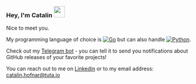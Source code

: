 ### Hey, I'm Catalin <img src="https://media.giphy.com/media/hvRJCLFzcasrR4ia7z/giphy.gif" width="30">

Nice to meet you.

My programming language of choice is [![Go](https://img.shields.io/badge/Go!-blue)](https://golang.org/) but can also handle [![Python](https://img.shields.io/badge/Python-purple)](https://www.python.org/).

Check out my [Telegram bot](https://github.com/chofnar/release-bot) - you can tell it to send you notifications about GitHub releases of your favorite projects!

You can reach out to me on [Linkedin](https://www.linkedin.com/in/catalin-george-hofnar/) or to my email address: [catalin.hofnar@tuta.io](mailto:catalin.hofnar@tuta.io)

<!--
**chofnar/chofnar** is a ✨ _special_ ✨ repository because its `README.md` (this file) appears on your GitHub profile.

Here are some ideas to get you started:

- 🔭 I’m currently working on ...
- 🌱 I’m currently learning ...
- 👯 I’m looking to collaborate on ...
- 🤔 I’m looking for help with ...
- 💬 Ask me about ...
- 📫 How to reach me: ...
- 😄 Pronouns: ...
- ⚡ Fun fact: ...
-->
